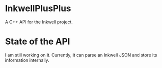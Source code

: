 # InkwellPlusPlus
A C++ API for the Inkwell project.

# State of the API
I am still working on it. Currently, it can parse an Inkwell JSON and store its information internally.
